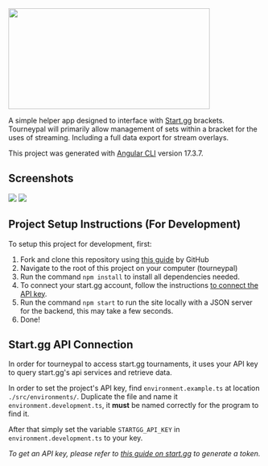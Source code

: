 <img width="400" height="200" src="https://github.com/user-attachments/assets/b40e5459-f5fb-4132-bbb9-1ac925d560b0">

A simple helper app designed to interface with [Start.gg](https://www.start.gg/) brackets. Tourneypal will primarily allow management of sets within a bracket for the uses of streaming. Including a full data export for stream overlays.

This project was generated with [Angular CLI](https://github.com/angular/angular-cli) version 17.3.7.

## Screenshots

<img src="https://github.com/user-attachments/assets/dd380b11-7386-4965-9046-96aa284bdcc4">
<img src="https://github.com/user-attachments/assets/22d64b38-bb44-4c55-b496-6b60d3a8a617">

## Project Setup Instructions (For Development)

To setup this project for development, first:
1. Fork and clone this repository using [this guide](https://docs.github.com/en/pull-requests/collaborating-with-pull-requests/working-with-forks/fork-a-repo) by GitHub
2. Navigate to the root of this project on your computer (tourneypal)
3. Run the command `npm install` to install all dependencies needed.
4. To connect your start.gg account, follow the instructions [to connect the API key](#startgg-api-connection). 
5. Run the command `npm start` to run the site locally with a JSON server for the backend, this may take a few seconds.
6. Done!

## Start.gg API Connection
In order for tourneypal to access start.gg tournaments, it uses your API key to query start.gg's api services and retrieve data.

In order to set the project's API key, find `environment.example.ts` at location `./src/environments/`. Duplicate the file and name it `environment.development.ts`, it **must** be named correctly for the program to find it.

After that simply set the variable `STARTGG_API_KEY` in `environment.development.ts` to your key. 

*To get an API key, please refer to [this guide on start.gg](https://developer.start.gg/docs/authentication/) to generate a token.*
